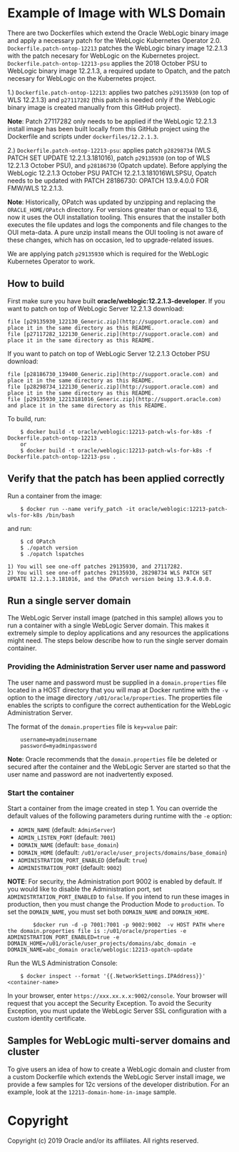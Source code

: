 Example of Image with WLS Domain
================================
There are two  Dockerfiles which extend the Oracle WebLogic binary image and apply a necessary patch for the WebLogic Kubernetes Operator 2.0. `Dockerfile.patch-ontop-12213` patches the WebLogic binary image 12.2.1.3 with the patch necesary for WebLogic on the Kubernetes project. `Dockerfile.patch-ontop-12213-psu` applies the 2018 October PSU to WebLogic binary image 12.2.1.3, a required update to Opatch, and the patch necesary for WebLogic on the Kubernetes project.

1.) `Dockerfile.patch-ontop-12213`: applies two patches `p29135930` (on top of WLS 12.2.1.3) and `p27117282` (this patch is needed only if the WebLogic binary image is created manually from this GitHub project).

**Note**: Patch 27117282 only needs to be applied if the WebLogic 12.2.1.3 install image has been built locally from this GitHub project using the Dockerfile and scripts under `dockerfiles/12.2.1.3`.

2.) `Dockerfile.patch-ontop-12213-psu`: applies patch `p28298734` (WLS PATCH SET UPDATE 12.2.1.3.181016), patch `p29135930` (on top of WLS 12.2.1.3 October PSU), and `p28186730` (Opatch update). Before applying the WebLogic 12.2.1.3 October PSU PATCH 12.2.1.3.181016WLSPSU, Opatch needs to be updated with PATCH 28186730: OPATCH 13.9.4.0.0 FOR FMW/WLS 12.2.1.3.

**Note**: Historically, OPatch was updated by unzipping and replacing the `ORACLE_HOME/OPatch` directory. For versions greater than or equal to 13.6, now it uses the OUI installation tooling. This ensures that the installer both executes the file updates and logs the components and file changes to the OUI meta-data. A pure unzip install means the OUI tooling is not aware of these changes, which has on occasion, led to upgrade-related issues.

We are applying patch `p29135930` which is required for the WebLogic Kubernetes Operator to work.

## How to build
First make sure you have built **oracle/weblogic:12.2.1.3-developer**.
If you want to patch on top of WebLogic Server 12.2.1.3 download:

	file [p29135930_122130_Generic.zip](http://support.oracle.com) and place it in the same directory as this README.
	file [p27117282_122130_Generic.zip](http://support.oracle.com) and place it in the same directory as this README.

If you want to patch on top of WebLogic Server 12.2.1.3 October PSU download:

	file [p28186730_139400_Generic.zip](http://support.oracle.com) and place it in the same directory as this README.
	file [p28298734_122130_Generic.zip](http://support.oracle.com) and place it in the same directory as this README.
	file [p29135930_12213181016_Generic.zip](http://support.oracle.com) and place it in the same directory as this README.

To build, run:

        $ docker build -t oracle/weblogic:12213-patch-wls-for-k8s -f Dockerfile.patch-ontop-12213 .
        or
        $ docker build -t oracle/weblogic:12213-patch-wls-for-k8s -f Dockerfile.patch-ontop-12213-psu .

## Verify that the patch has been applied correctly
Run a container from the image:

        $ docker run --name verify_patch -it oracle/weblogic:12213-patch-wls-for-k8s /bin/bash

and run:

        $ cd OPatch
        $ ./opatch version
        $ ./opatch lspatches

	1) You will see one-off patches 29135930, and 27117282.
	2) You will see one-off patches 29135930, 28298734 WLS PATCH SET UPDATE 12.2.1.3.181016, and the OPatch version being 13.9.4.0.0.

## Run a single server domain
The WebLogic Server install image (patched in this sample) allows you to run a container with a single WebLogic Server domain. This makes it extremely simple to deploy applications and any resources the applications might need. The steps below describe how to run the single server domain container.

### Providing the Administration Server user name and password
The user name and password must be supplied in a `domain.properties` file located in a HOST directory that you will map at Docker runtime with the `-v` option to the image directory `/u01/oracle/properties`. The properties file enables the scripts to configure the correct authentication for the WebLogic Administration Server.

The format of the `domain.properties` file is `key=value` pair:

        username=myadminusername
        password=myadminpassword

**Note**: Oracle recommends that the `domain.properties` file be deleted or secured after the container and the WebLogic Server are started so that the user name and password are not inadvertently exposed.

### Start the container
Start a container from the image created in step 1.
You can override the default values of the following parameters during runtime with the `-e` option:

* `ADMIN_NAME`                  (default: `AdminServer`)
* `ADMIN_LISTEN_PORT`           (default: `7001`)
* `DOMAIN_NAME`                 (default: `base_domain`)
* `DOMAIN_HOME`                 (default: `/u01/oracle/user_projects/domains/base_domain`)
* `ADMINISTRATION_PORT_ENABLED` (default: `true`)
* `ADMINISTRATION_PORT`         (default: `9002`)

**NOTE**: For security, the Administration port 9002 is enabled by default. If you would like to disable the Administration port, set `ADMINISTRTATION_PORT_ENABLED` to `false`. If you intend to run these images in production, then you must change the Production Mode to `production`. To set the `DOMAIN_NAME`, you must set both `DOMAIN_NAME` and `DOMAIN_HOME`.

```
        $docker run -d -p 7001:7001 -p 9002:9002  -v HOST PATH where the domain.properties file is :/u01/oracle/properties -e ADMINISTRATION_PORT_ENABLED=true -e DOMAIN_HOME=/u01/oracle/user_projects/domains/abc_domain -e DOMAIN_NAME=abc_domain oracle/weblogic:12213-opatch-update
```

Run the WLS Administration Console:

        $ docker inspect --format '{{.NetworkSettings.IPAddress}}' <container-name>

In your browser, enter `https://xxx.xx.x.x:9002/console`. Your browser will request that you accept the Security Exception. To avoid the Security Exception, you must update the WebLogic Server SSL configuration with a custom identity certificate.

##  Samples for WebLogic multi-server domains and cluster
To give users an idea of how to create a WebLogic domain and cluster from a custom Dockerfile which extends the WebLogic Server install image, we provide a few samples for 12c versions of the developer distribution. For an example, look at the `12213-domain-home-in-image` sample.

# Copyright
Copyright (c) 2019 Oracle and/or its affiliates. All rights reserved.
